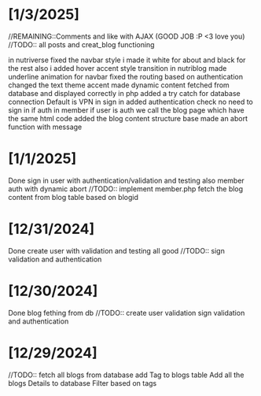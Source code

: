 # [1/3/2025]
//REMAINING::Comments and like with AJAX (GOOD JOB :P <3 love you)
//TODO:: all posts and creat_blog functioning

in nutriverse
    fixed the navbar style i made it white for about and black for the rest
    also i added hover accent style transition
in nutriblog
    made underline animation for navbar
    fixed the routing based on authentication
    changed the text theme accent
    made dynamic content fetched from database 
    and displayed correctly 
in php 
    added a try catch for database connection Default is VPN
in sign in 
    added authentication check no need to sign in if auth
in member 
    if user is auth we call the blog page which have the same html code
added the blog content structure base
made an abort function with message
# [1/1/2025]
Done sign in user with authentication/validation and testing
    also member auth with dynamic abort 
//TODO::
    implement member.php
    fetch the blog content from blog table based on blogid
# [12/31/2024]
Done create user with validation and testing all good
//TODO:: 
    sign validation and authentication
# [12/30/2024]
Done blog fething from db
//TODO:: 
    create user validation
    sign validation and authentication

# [12/29/2024]
//TODO:: 
    fetch all blogs from database 
    add Tag to blogs table
    Add all the blogs Details to database
    Filter based on tags
